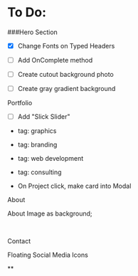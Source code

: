 # To Do: 



###Hero Section

- [x] Change Fonts on Typed Headers
- [ ] Add OnComplete method
- [ ] Create cutout background photo
- [ ] Create gray gradient background



Portfolio

- [ ] Add "Slick Slider"

- tag: graphics

- tag: branding

- tag: web development

- tag: consulting

- On Project click, make card into Modal

  

About

About Image as background;

​	

Contact

Floating Social Media Icons



**